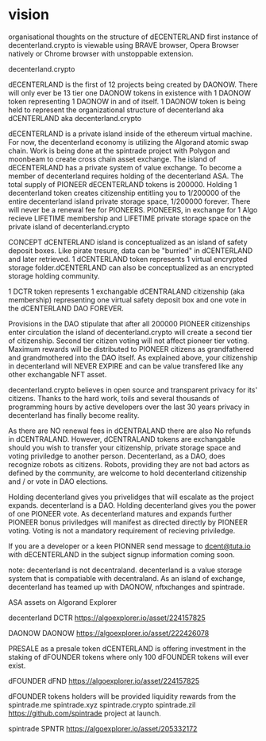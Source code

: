 # vision
organisational thoughts on the structure of dECENTERLAND
first instance of decenterland.crypto is viewable using BRAVE browser, Opera Browser natively or Chrome browser with unstoppable extension.

decenterland.crypto

dECENTERLAND is the first of 12 projects being created by DAONOW. There will only ever be 13 tier one DAONOW tokens in existence with 1 DAONOW token representing 1 DAONOW in and of itself. 1 DAONOW token is being held to represent the organizational structure of decenterland aka dCENTERLAND aka decenterland.crypto

dECENTERLAND is a private island inside of the ethereum virtual machine. For now, the decenterland economy is utilizing the Algorand atomic swap chain. Work is being done at the spintrade project with Polygon and moonbeam to create cross chain asset exchange. The island of dECENTERLAND has a private system of value exchange. To become a member of decenterland requires holding of the decenterland ASA. The total supply of PIONEER dECENTERLAND tokens is 200000. Holding 1 decenterland token creates citizenship entitling you to 1/200000 of the entire decenterland island private storage space, 1/200000 forever. There will never be a renewal fee for PIONEERS. PIONEERS, in exchange for 1 Algo recieve LIFETIME membership and LIFETIME private storage space on the private island of decenterland.crypto

CONCEPT
dCENTERLAND island is conceptualized as an island of safety deposit boxes. Like pirate tresure, data can be "burried" in dCENTERLAND and later retrieved.
1 dCENTERLAND token represents 1 virtual encrypted storage folder.dCENTERLAND can also be conceptualized as an encrypted storage holding community.

1 DCTR token represents 1 exchangable dCENTRALAND citizenship (aka membership) representing one virtual safety deposit box and one vote in the dCENTERLAND DAO FOREVER.

Provisions in the DAO stipulate that after all 200000 PIONEER citizenships enter circulation the island of decenterland.crypto will create a second tier of citizenship. Second tier citizen voting will not affect pioneer tier voting. Maximum rewards will be distributed to PIONEER citizens as grandfathered and grandmothered into the DAO itself. As explained above, your citizenship in decenterland will NEVER EXPIRE and can be value transfered like any other exchangable NFT asset.

decenterland.crypto believes in open source and transparent privacy for its' citizens. Thanks to the hard work, toils and several thousands of programming hours by active developers over the last 30 years privacy in decenterland has finally become reality.

As there are NO renewal fees in dCENTRALAND there are also No refunds in dCENTRALAND. However, dCENTRALAND tokens are exchangable should you wish to transfer your citizenship, private storage space and voting priviledge to another person. Decenterland, as a DAO, does recognize robots as citizens. Robots, providing they are not bad actors as defined by the community, are welcome to hold decenterland citizenship and / or vote in DAO elections.

Holding decenterland gives you privelidges that will escalate as the project expands. decenterland is a DAO. Holding decenterland gives you the power of one PIONEER vote. As decenterland matures and expands further PIONEER bonus priviledges will manifest as directed directly by PIONEER voting. Voting is not a mandatory requirement of recieving priviledge.

If you are a developer or a keen PIONNER send message to dcent@tuta.io with dECENTERLAND in the subject
signup information coming soon.


note: decenterland is not decentraland. decenterland is a value storage system that is compatiable with decentraland. As an island of exchange, decenterland has teamed up with DAONOW, nftxchanges and spintrade.

ASA assets on Algorand Explorer

decenterland DCTR
https://algoexplorer.io/asset/224157825

DAONOW DAONOW
https://algoexplorer.io/asset/222426078

PRESALE
as a presale token dCENTERLAND is offering investment in the staking of dFOUNDER tokens where only 100 dFOUNDER tokens will ever exist.

dFOUNDER dFND
https://algoexplorer.io/asset/224157825


dFOUNDER tokens holders will be provided liquidity rewards from the spintrade.me spintrade.xyz spintrade.crypto spintrade.zil https://github.com/spintrade project at launch.

spintrade SPNTR
https://algoexplorer.io/asset/205332172
